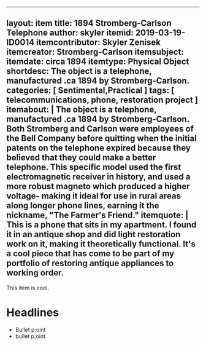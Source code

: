 ---
layout: item
title: 1894 Stromberg-Carlson Telephone
author: skyler
itemid: 2019-03-19-ID0014
itemcontributor: Skyler Zenisek
itemcreator: Stromberg-Carlson
itemsubject: 
itemdate: circa 1894
itemtype: Physical Object
shortdesc: The object is a telephone, manufactured .ca 1894 by Stromberg-Carlson.
categories: [ Sentimental,Practical ]
tags: [ telecommunications, phone, restoration project ]
itemabout: |
 The object is a telephone, manufactured .ca 1894 by Stromberg-Carlson. Both Stromberg and Carlson were employees of the Bell Company before quitting when the initial patents on the telephone expired because they believed that they could make a better telephone. This specific model used the first electromagnetic receiver in history, and used a more robust magneto which produced a higher voltage- making it ideal for use in rural areas along longer phone lines, earning it the nickname, "The Farmer's Friend."
itemquote: |
 This is a phone that sits in my apartment. I found it in an antique shop and did light restoration work on it, making it theoretically functional. It's a cool piece that has come to be part of my portfolio of restoring antique appliances to working order.
 ---
 
 This item is cool.
 
 # Headlines
 
 - Bullet p;oint
 - bullet p;oint
